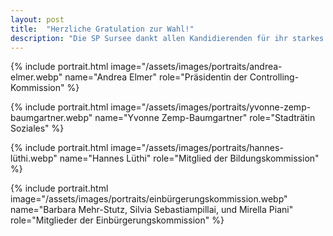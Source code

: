 ```yaml
---
layout: post
title:  "Herzliche Gratulation zur Wahl!"
description: "Die SP Sursee dankt allen Kandidierenden für ihr starkes Engagement und bedankt sich bei der Bevölkerung von Sursee für das entgegengebrachte Vertrauen."
---
```


{% include portrait.html
image="/assets/images/portraits/andrea-elmer.webp"
name="Andrea Elmer"
role="Präsidentin der Controlling-Kommission"
%}

{% include portrait.html
image="/assets/images/portraits/yvonne-zemp-baumgartner.webp"
name="Yvonne Zemp-Baumgartner"
role="Stadträtin Soziales"
%}

{% include portrait.html
image="/assets/images/portraits/hannes-lüthi.webp"
name="Hannes Lüthi"
role="Mitglied der Bildungskommission"
%}

{% include portrait.html
image="/assets/images/portraits/einbürgerungskommission.webp"
name="Barbara Mehr-Stutz, Silvia Sebastiampillai, und Mirella Piani"
role="Mitglieder der Einbürgerungskommission"
%}